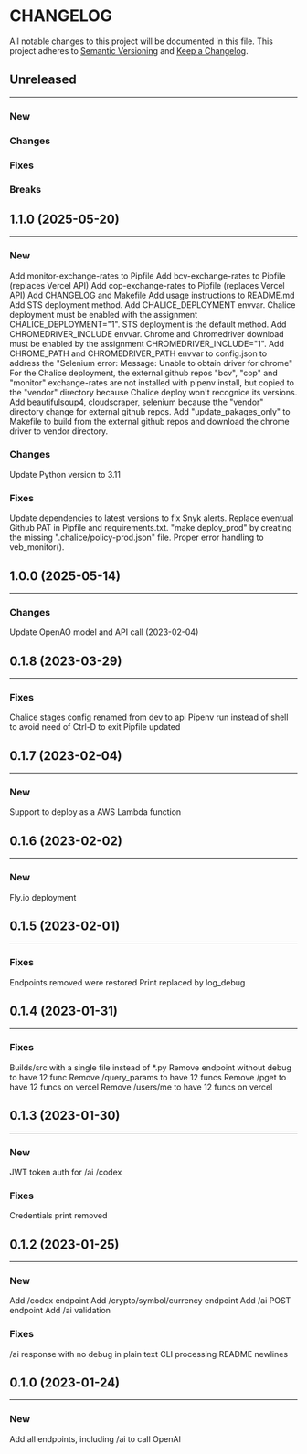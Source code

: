 # CHANGELOG

All notable changes to this project will be documented in this file.
This project adheres to [Semantic Versioning](http://semver.org/) and [Keep a Changelog](http://keepachangelog.com/).



## Unreleased
---

### New

### Changes

### Fixes

### Breaks


## 1.1.0 (2025-05-20)
---

### New
Add monitor-exchange-rates to Pipfile
Add bcv-exchange-rates to Pipfile (replaces Vercel API)
Add cop-exchange-rates to Pipfile (replaces Vercel API)
Add CHANGELOG and Makefile
Add usage instructions to README.md
Add STS deployment method.
Add CHALICE_DEPLOYMENT envvar. Chalice deployment must be enabled with the assignment CHALICE_DEPLOYMENT="1". STS deployment is the default method.
Add CHROMEDRIVER_INCLUDE envvar. Chrome and Chromedriver download must be enabled by the assignment CHROMEDRIVER_INCLUDE="1".
Add CHROME_PATH and CHROMEDRIVER_PATH envvar to config.json to address the "Selenium error: Message: Unable to obtain driver for chrome"
For the Chalice deployment, the external github repos "bcv", "cop" and "monitor" exchange-rates are not installed with pipenv install, but copied to the "vendor" directory because Chalice deploy won't recognice its versions.
Add beautifulsoup4, cloudscraper, selenium because tthe "vendor" directory change for external github repos.
Add "update_pakages_only" to Makefile to build from the external github repos and download the chrome driver to vendor directory.

### Changes
Update Python version to 3.11

### Fixes
Update dependencies to latest versions to fix Snyk alerts.
Replace eventual Github PAT in Pipfile and requirements.txt.
"make deploy_prod" by creating the missing ".chalice/policy-prod.json" file.
Proper error handling to veb_monitor().


## 1.0.0 (2025-05-14)
---

### Changes
Update OpenAO model and API call (2023-02-04)


## 0.1.8 (2023-03-29)
---

### Fixes
Chalice stages config renamed from dev to api
Pipenv run instead of shell to avoid need of Ctrl-D to exit
Pipfile updated


## 0.1.7 (2023-02-04)
---

### New
Support to deploy as a AWS Lambda function


## 0.1.6 (2023-02-02)
---

### New
Fly.io deployment


## 0.1.5 (2023-02-01)
---

### Fixes
Endpoints removed were restored
Print replaced by log_debug


## 0.1.4 (2023-01-31)
---

### Fixes
Builds/src with a single file instead of *.py
Remove endpoint without debug to have 12 func
Remove /query_params to have 12 funcs
Remove /pget to have 12 funcs on vercel
Remove /users/me to have 12 funcs on vercel


## 0.1.3 (2023-01-30)
---

### New
JWT token auth for /ai /codex

### Fixes
Credentials print removed


## 0.1.2 (2023-01-25)
---

### New
Add /codex endpoint
Add /crypto/symbol/currency endpoint
Add /ai POST endpoint
Add /ai validation

### Fixes
/ai response with no debug in plain text
CLI processing
README newlines


## 0.1.0 (2023-01-24)
---

### New
Add all endpoints, including /ai to call OpenAI